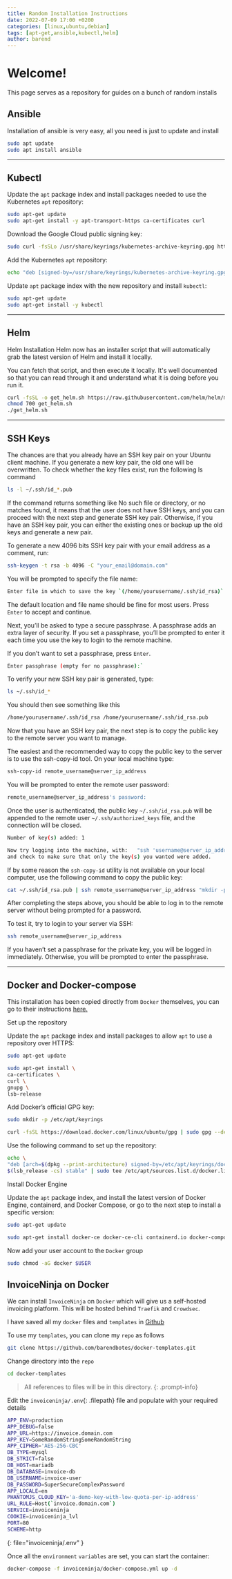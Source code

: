 ```yaml
---
title: Random Installation Instructions
date: 2022-07-09 17:00 +0200
categories: [linux,ubuntu,debian]
tags: [apt-get,ansible,kubectl,helm]
author: barend
---
```


# Welcome!

This page serves as a repository for guides on a bunch of random installs

## Ansible

Installation of ansible is very easy, all you need is just to update and install
```bash
sudo apt update
sudo apt install ansible
```
---
## Kubectl

Update the `apt` package index and install packages needed to use the Kubernetes `apt` repository:
```bash
sudo apt-get update
sudo apt-get install -y apt-transport-https ca-certificates curl
```

Download the Google Cloud public signing key:
```bash
sudo curl -fsSLo /usr/share/keyrings/kubernetes-archive-keyring.gpg https://packages.cloud.google.com/apt/doc/apt-key.gpg
```

Add the Kubernetes `apt` repository:
```bash
echo "deb [signed-by=/usr/share/keyrings/kubernetes-archive-keyring.gpg] https://apt.kubernetes.io/ kubernetes-xenial main" | sudo tee /etc/apt/sources.list.d/kubernetes.list
```

Update `apt` package index with the new repository and install `kubectl`:
```bash
sudo apt-get update
sudo apt-get install -y kubectl
```
---
## Helm

Helm Installation
Helm now has an installer script that will automatically grab the latest version of Helm and install it locally.

You can fetch that script, and then execute it locally. It's well documented so that you can read through it and understand what it is doing before you run it.
```bash
curl -fsSL -o get_helm.sh https://raw.githubusercontent.com/helm/helm/main/scripts/get-helm-3
chmod 700 get_helm.sh
./get_helm.sh
```
---
## SSH Keys

The chances are that you already have an SSH key pair on your Ubuntu client machine. If you generate a new key pair, the old one will be overwritten. To check whether the key files exist, run the following ls command
```bash
ls -l ~/.ssh/id_*.pub
```
If the command returns something like No such file or directory, or no matches found, it means that the user does not have SSH keys, and you can proceed with the next step and generate SSH key pair. Otherwise, if you have an SSH key pair, you can either the existing ones or backup up the old keys and generate a new pair.

To generate a new 4096 bits SSH key pair with your email address as a comment, run:
```bash
ssh-keygen -t rsa -b 4096 -C "your_email@domain.com"
```

You will be prompted to specify the file name:
```bash
Enter file in which to save the key `(/home/yourusername/.ssh/id_rsa)`:
```

The default location and file name should be fine for most users. Press `Enter` to accept and continue.

Next, you’ll be asked to type a secure passphrase. A passphrase adds an extra layer of security. If you set a passphrase, you’ll be prompted to enter it each time you use the key to login to the remote machine.

If you don’t want to set a passphrase, press `Enter`.
```bash
Enter passphrase (empty for no passphrase):`
```

To verify your new SSH key pair is generated, type:
```bash
ls ~/.ssh/id_*
```

You should then see something like this
```bash
/home/yourusername/.ssh/id_rsa /home/yourusername/.ssh/id_rsa.pub
```

Now that you have an SSH key pair, the next step is to copy the public key to the remote server you want to manage.

The easiest and the recommended way to copy the public key to the server is to use the ssh-copy-id tool. On your local machine type:
```bash
ssh-copy-id remote_username@server_ip_address
```

You will be prompted to enter the remote user password:
```bash
remote_username@server_ip_address's password:
```

Once the user is authenticated, the public key `~/.ssh/id_rsa.pub` will be appended to the remote user `~/.ssh/authorized_keys` file, and the connection will be closed.
```bash
Number of key(s) added: 1

Now try logging into the machine, with:   "ssh 'username@server_ip_address'"
and check to make sure that only the key(s) you wanted were added.
```

If by some reason the `ssh-copy-id` utility is not available on your local computer, use the following command to copy the public key:
```bash
cat ~/.ssh/id_rsa.pub | ssh remote_username@server_ip_address "mkdir -p ~/.ssh && chmod 700 ~/.ssh && cat >> ~/.ssh/authorized_keys && chmod 600 ~/.ssh/authorized_keys"
```

After completing the steps above, you should be able to log in to the remote server without being prompted for a password.

To test it, try to login to your server via SSH:
```bash
ssh remote_username@server_ip_address
```

If you haven’t set a passphrase for the private key, you will be logged in immediately. Otherwise, you will be prompted to enter the passphrase.

---
## Docker and Docker-compose

This installation has been copied directly from `Docker` themselves, you can go to their instructions [here.](https://docs.docker.com/engine/install/ubuntu/#install-using-the-repository)

Set up the repository

Update the `apt` package index and install packages to allow `apt` to use a repository over HTTPS:
```bash
sudo apt-get update

sudo apt-get install \
ca-certificates \
curl \
gnupg \
lsb-release
```

Add Docker’s official GPG key:
```bash
sudo mkdir -p /etc/apt/keyrings

curl -fsSL https://download.docker.com/linux/ubuntu/gpg | sudo gpg --dearmor -o /etc/apt/keyrings/docker.gpg
```

Use the following command to set up the repository:
```bash
echo \
"deb [arch=$(dpkg --print-architecture) signed-by=/etc/apt/keyrings/docker.gpg] https://download.docker.com/linux/ubuntu \
$(lsb_release -cs) stable" | sudo tee /etc/apt/sources.list.d/docker.list > /dev/null
```

Install Docker Engine

Update the `apt` package index, and install the latest version of Docker Engine, containerd, and Docker Compose, or go to the next step to install a specific version:
```bash
sudo apt-get update

sudo apt-get install docker-ce docker-ce-cli containerd.io docker-compose-plugin
```

Now add your user account to the `Docker` group
```bash
sudo chmod -aG docker $USER
```

## InvoiceNinja on Docker

We can install `InvoiceNinja` on `Docker` which will give us a self-hosted invoicing platform. This will be hosted behind `Traefik` and `Crowdsec`.

I have saved all my `docker` files and `templates` in [Github](https://github.com)

To use my `templates`, you can clone my `repo` as follows
```bash
git clone https://github.com/barendbotes/docker-templates.git
```

Change directory into the `repo`
```bash
cd docker-templates
```
> All references to files will be in this directory. 
{: .prompt-info}

Edit the `invoiceninja/.env`{: .filepath} file and populate with your required details
```bash
APP_ENV=production
APP_DEBUG=false
APP_URL=https://invoice.domain.com
APP_KEY=SomeRandomStringSomeRandomString
APP_CIPHER='AES-256-CBC'
DB_TYPE=mysql
DB_STRICT=false
DB_HOST=mariadb
DB_DATABASE=invoice-db
DB_USERNAME=invoice-user
DB_PASSWORD=SuperSecureComplexPassword
APP_LOCALE=en
PHANTOMJS_CLOUD_KEY='a-demo-key-with-low-quota-per-ip-address'
URL_RULE=Host(`invoice.domain.com`)
SERVICE=invoiceninja
COOKIE=invoiceninja_lvl
PORT=80
SCHEME=http
```
{: file="invoiceninja/.env" }

Once all the `environment` `variables` are set, you can start the container:
```bash
docker-compose -f invoiceninja/docker-compose.yml up -d
```